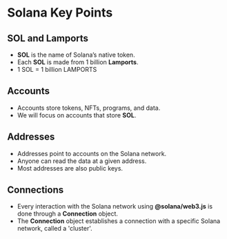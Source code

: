 # Solana Key Points

## SOL and Lamports
- **SOL** is the name of Solana’s native token.
- Each **SOL** is made from 1 billion **Lamports**.
- 1 SOL = 1 billion LAMPORTS

## Accounts
- Accounts store tokens, NFTs, programs, and data.
- We will focus on accounts that store **SOL**.

## Addresses
- Addresses point to accounts on the Solana network.
- Anyone can read the data at a given address.
- Most addresses are also public keys.

## Connections
- Every interaction with the Solana network using **@solana/web3.js** is done through a **Connection** object.
- The **Connection** object establishes a connection with a specific Solana network, called a 'cluster'.
